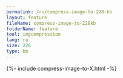 ```yaml
---
permalink: /ru/compress-image-to-228-kb
layout: feature
fileName: compress-image-to-228kb
folderName: feature
tool: imgcompression
lang: ru
size: 228
type: kb
---
```


{%- include compress-image-to-X.html -%}
